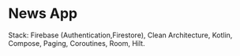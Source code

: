 # News App
Stack: Firebase (Authentication,Firestore), Clean Architecture, Kotlin, Compose, Paging, Coroutines, Room, Hilt.
